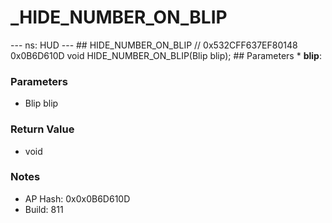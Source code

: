 # _HIDE_NUMBER_ON_BLIP

--- ns: HUD --- ## HIDE_NUMBER_ON_BLIP  // 0x532CFF637EF80148 0x0B6D610D void HIDE_NUMBER_ON_BLIP(Blip blip);   ## Parameters * **blip**:

### Parameters
* Blip blip

### Return Value
* void

### Notes
* AP Hash: 0x0x0B6D610D
* Build: 811

